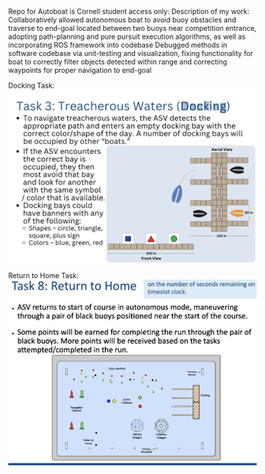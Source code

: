 Repo for Autoboat is Cornell student access only:
Description of my work:
Collaboratively allowed autonomous boat to avoid buoy obstacles and traverse to end-goal located between two buoys near competition entrance, adopting path-planning and pure pursuit execution algorithms, as well as incorporating ROS framework into codebase 
Debugged methods in software codebase via unit-testing and visualization, fixing functionality for boat to correctly filter objects detected within range and correcting waypoints for proper navigation to end-goal

Docking Task:
![Docking Task Description](image.png)

Return to Home Task:
![alt text](image-1.png)